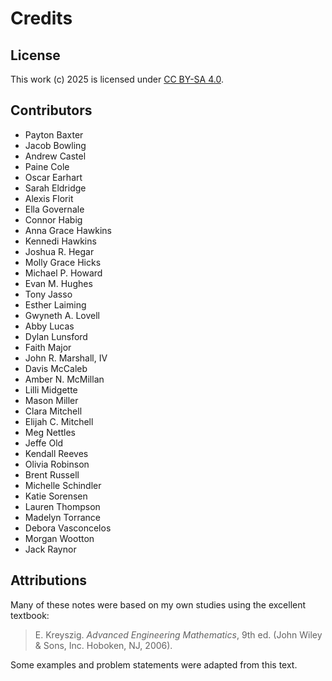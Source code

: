# Credits

## License

This work (c) 2025 is licensed under
[CC BY-SA 4.0](https://creativecommons.org/licenses/by-sa/4.0/).

## Contributors

- Payton Baxter
- Jacob Bowling
- Andrew Castel
- Paine Cole
- Oscar Earhart
- Sarah Eldridge
- Alexis Florit
- Ella Governale
- Connor Habig
- Anna Grace Hawkins
- Kennedi Hawkins
- Joshua R. Hegar
- Molly Grace Hicks
- Michael P. Howard
- Evan M. Hughes
- Tony Jasso
- Esther Laiming
- Gwyneth A. Lovell
- Abby Lucas
- Dylan Lunsford
- Faith Major
- John R. Marshall, IV
- Davis McCaleb
- Amber N. McMillan
- Lilli Midgette
- Mason Miller
- Clara Mitchell
- Elijah  C. Mitchell
- Meg Nettles
- Jeffe Old
- Kendall Reeves
- Olivia Robinson
- Brent Russell
- Michelle Schindler
- Katie Sorensen
- Lauren Thompson
- Madelyn Torrance
- Debora Vasconcelos
- Morgan Wootton
- Jack Raynor

## Attributions

Many of these notes were based on my own studies using the excellent textbook:

> E. Kreyszig. *Advanced Engineering Mathematics*, 9th ed. (John Wiley \&
Sons, Inc. Hoboken, NJ, 2006).

Some examples and problem statements were adapted from this text.
